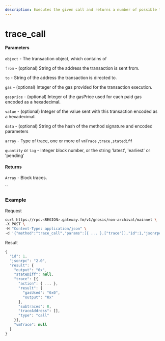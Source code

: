 ```yaml
---
description: Executes the given call and returns a number of possible traces for it.
---
```


# trace\_call

#### **Parameters**

`object` - The transaction object, which contains of

`from` - (optional) String of the address the transaction is sent from.

`to` - String of the address the transaction is directed to.

`gas` - (optional) Integer of the gas provided for the transaction execution.

`gasprice` - (optional) Integer of the gasPrice used for each paid gas encoded as a hexadecimal.

`value` - (optional) Integer of the value sent with this transaction encoded as a hexadecimal.

`data` - (optional) String of the hash of the method signature and encoded parameters



`array` - Type of trace, one or more of `vmTrace` ,`trace` ,`statediff`&#x20;

`quantity` or `tag` - Integer block number, or the string 'latest', 'earliest' or 'pending'

#### **Returns**

`Array` - Block traces.

``

### **Example**

Request

```bash
curl https://rpc.<REGION>.gateway.fm/v1/gnosis/non-archival/mainnet \
-X POST \
-H "Content-Type: application/json" \
-d '{"method":"trace_call","params":[{ ... },["trace"]],"id":1,"jsonrpc":"2.0"}'
```

Result

```javascript
{
  "id": 1,
  "jsonrpc": "2.0",
  "result": {
    "output": "0x",
    "stateDiff": null,
    "trace": [{
      "action": { ... },
      "result": {
        "gasUsed": "0x0",
        "output": "0x"
      },
      "subtraces": 0,
      "traceAddress": [],
      "type": "call"
    }],
    "vmTrace": null
  }
}
```
